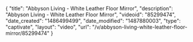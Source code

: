 {
    "title": "Abbyson Living - White Leather Floor Mirror",
    "description": "Abbyson Living - White Leather Floor Mirror",
    "videoid": "85299474",
    "date_created": "1486499499",
    "date_modified": "1487880003",
    "type": "captivate",
    "layout": "video",
    "url": "\/v\/abbyson-living-white-leather-floor-mirror\/85299474"
}
